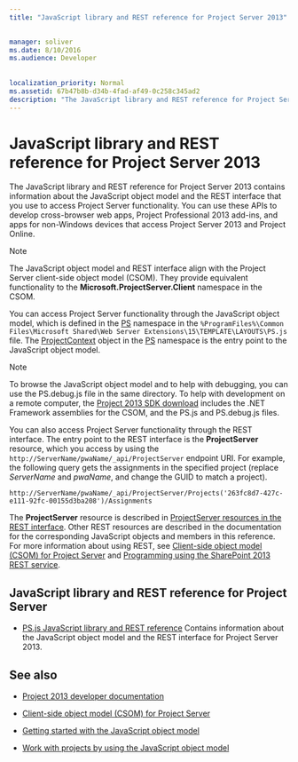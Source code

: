 ```yaml
---
title: "JavaScript library and REST reference for Project Server 2013"

 
manager: soliver
ms.date: 8/10/2016
ms.audience: Developer
 
 
localization_priority: Normal
ms.assetid: 67b47b8b-d34b-4fad-af49-0c258c345ad2
description: "The JavaScript library and REST reference for Project Server 2013 contains information about the JavaScript object model and the REST interface that you use to access Project Server functionality. You can use these APIs to develop cross-browser web apps, Project Professional 2013 add-ins, and apps for non-Windows devices that access Project Server 2013 and Project Online."
---
```


# JavaScript library and REST reference for Project Server 2013

The JavaScript library and REST reference for Project Server 2013 contains information about the JavaScript object model and the REST interface that you use to access Project Server functionality. You can use these APIs to develop cross-browser web apps, Project Professional 2013 add-ins, and apps for non-Windows devices that access Project Server 2013 and Project Online.
  
> [!NOTE]
> The JavaScript object model and REST interface align with the Project Server client-side object model (CSOM). They provide equivalent functionality to the **Microsoft.ProjectServer.Client** namespace in the CSOM. 
  
You can access Project Server functionality through the JavaScript object model, which is defined in the [PS](http://msdn.microsoft.com/library/e3156167-a4fd-1bf6-8d1c-e180de1844ed%28Office.15%29.aspx) namespace in the  `%ProgramFiles%\Common Files\Microsoft Shared\Web Server Extensions\15\TEMPLATE\LAYOUTS\PS.js` file. The [ProjectContext](http://msdn.microsoft.com/library/a490b675-a845-ee94-3877-b99ada9bf2b0%28Office.15%29.aspx) object in the [PS](http://msdn.microsoft.com/library/e3156167-a4fd-1bf6-8d1c-e180de1844ed%28Office.15%29.aspx) namespace is the entry point to the JavaScript object model. 
  
> [!NOTE]
> To browse the JavaScript object model and to help with debugging, you can use the PS.debug.js file in the same directory. To help with development on a remote computer, the [Project 2013 SDK download](https://www.microsoft.com/en-us/download/details.aspx?id=30435) includes the .NET Framework assemblies for the CSOM, and the PS.js and PS.debug.js files. 
  
You can also access Project Server functionality through the REST interface. The entry point to the REST interface is the **ProjectServer** resource, which you access by using the  `http://ServerName/pwaName/_api/ProjectServer` endpoint URI. For example, the following query gets the assignments in the specified project (replace  _ServerName_ and  _pwaName_, and change the GUID to match a project).
  
```
http://ServerName/pwaName/_api/ProjectServer/Projects('263fc8d7-427c-e111-92fc-00155d3ba208')/Assignments
```

The **ProjectServer** resource is described in [ProjectServer resources in the REST interface](http://msdn.microsoft.com/library/a490b675-a845-ee94-3877-b99ada9bf2b0%28Office.15%29.aspx#bk_ProjectServerResources). Other REST resources are described in the documentation for the corresponding JavaScript objects and members in this reference. For more information about using REST, see [Client-side object model (CSOM) for Project Server](client-side-object-model-csom-for-project-2013.md) and [Programming using the SharePoint 2013 REST service](http://msdn.microsoft.com/en-us/library/fp142385%28office.15%29.aspx).
  
## JavaScript library and REST reference for Project Server
<a name="pj15_JavaScriptAPIReference_PS"> </a>

- [PS.js JavaScript library and REST reference](http://msdn.microsoft.com/library/5a140021-380a-d9e0-e36d-106df85f56d6%28Office.15%29.aspx) Contains information about the JavaScript object model and the REST interface for Project Server 2013. 
    
## See also
<a name="bk_addresources"> </a>

- [Project 2013 developer documentation](project-2013-developer-documentation.md)
    
- [Client-side object model (CSOM) for Project Server](client-side-object-model-csom-for-project-2013.md)
    
- [Getting started with the JavaScript object model](getting-started-with-the-project-server-2013-javascript-object-model.md)
    
- [Work with projects by using the JavaScript object model](create-retrieve-update-delete-projects-using-project-server-javascript.md)
    

